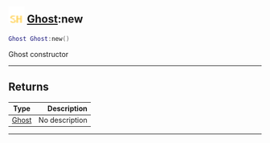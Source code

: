 ## <img src="../../.gitbook/assets/shared.png" width="32" height="32" /> [Ghost](../ghost/README.md):new

```lua
Ghost Ghost:new()
```

Ghost constructor<br>

-----------------
## Returns

| Type   | Description |
| ------ | ----------: |
| [Ghost](../ghost/README.md) | No description |


--------